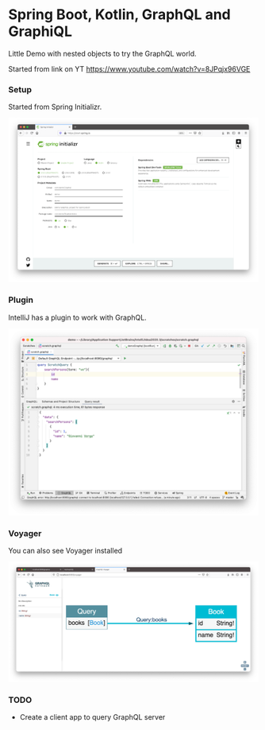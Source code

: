 # Spring Boot, Kotlin, GraphQL and GraphiQL

Little Demo with nested objects to try the GraphQL world.

Started from link on YT https://www.youtube.com/watch?v=8JPqjx96VGE

### Setup

Started from Spring Initializr.

![Installation](docs/springinitalizr.png)

### Plugin

IntelliJ has a plugin to work with GraphQL.

![Installation](docs/plugin.png)

### Voyager

You can also see Voyager installed 

![Installation](docs/voyager.png)


### TODO

- Create a client app to query GraphQL server
